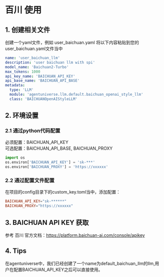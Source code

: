 # 百川 使用
## 1. 创建相关文件
创建一个yaml文件，例如 user_baichuan.yaml
将以下内容粘贴到您的user_baichuan.yaml文件当中
```yaml
name: 'user_baichuan_llm'
description: 'user baichuan llm with spi'
model_name: 'Baichuan2-Turbo'
max_tokens: 1000
api_key_name: 'BAICHUAN_API_KEY'
api_base_name: 'BAICHUAN_API_BASE'
metadata:
  type: 'LLM'
  module: 'agentuniverse.llm.default.baichuan_openai_style_llm'
  class: 'BAICHUANOpenAIStyleLLM'
```
## 2. 环境设置
### 2.1 通过python代码配置
必须配置：BAICHUAN_API_KEY  
可选配置：BAICHUAN_API_BASE, BAICHUAN_PROXY
```python
import os
os.environ['BAICHUAN_API_KEY'] = 'sk-***'
os.environ['BAICHUAN_PROXY'] = 'https://xxxxxx'
```
### 2.2 通过配置文件配置
在项目的config目录下的custom_key.toml当中，添加配置：
```toml
BAICHUAN_API_KEY="sk-******"
BAICHUAN_PROXY="https://xxxxxx"
```
## 3. BAICHUAN API KEY 获取
参考 百川 官方文档：https://platform.baichuan-ai.com/console/apikey

## 4. Tips
在agentuniverse中，我们已经创建了一个name为default_baichuan_llm的llm,用户在配置BAICHUAN_API_KEY之后可以直接使用。

